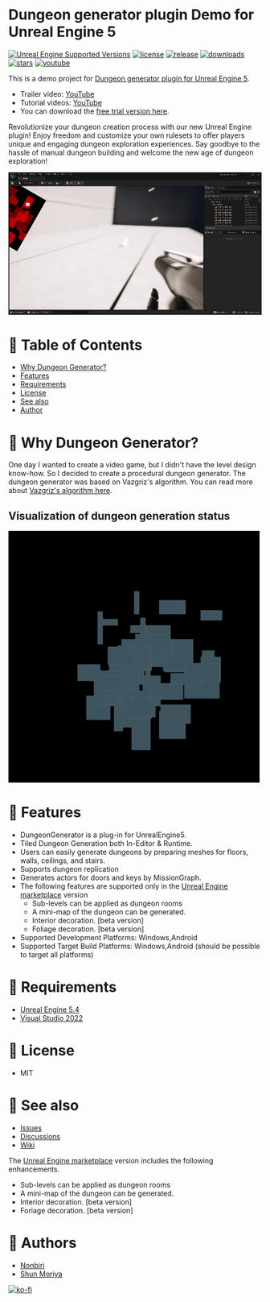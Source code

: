# Dungeon generator plugin Demo for Unreal Engine 5

[![Unreal Engine Supported Versions](https://img.shields.io/badge/Unreal_Engine-5.4-9455CE?logo=unrealengine)](https://www.unrealengine.com/)
[![license](https://img.shields.io/github/license/shun126/UE5-DungeonGeneratorDemo)](https://github.com/shun126/UE5-DungeonGeneratorDemo/blob/main/LICENSE)
[![release](https://img.shields.io/github/v/release/shun126/DungeonGenerator)](https://github.com/shun126/UE5-DungeonGeneratorDemo/releases)
[![downloads](https://img.shields.io/github/downloads/shun126/UE5-DungeonGeneratorDemo/total)](https://github.com/shun126/UE5-DungeonGeneratorDemo/releases)
[![stars](https://img.shields.io/github/stars/shun126/UE5-DungeonGeneratorDemo?style=social)](https://github.com/shun126/UE5-DungeonGeneratorDemo/stargazers)
[![youtube](https://img.shields.io/youtube/views/HIW4mRt2_AA?style=social)](https://youtu.be/HIW4mRt2_AA)

This is a demo project for [Dungeon generator plugin for Unreal Engine 5](https://www.unrealengine.com/marketplace/slug/36a8b87d859f44439cfe1515975d7197).

* Trailer video: [YouTube](https://youtu.be/HIW4mRt2_AA)
* Tutorial videos: [YouTube](https://www.youtube.com/playlist?list=PLlMDkSa8bQnK4PDIfkXYorQIucn47ifKO)
* You can download the [free trial version here](https://github.com/shun126/DungeonGenerator).

Revolutionize your dungeon creation process with our new Unreal Engine plugin! Enjoy freedom and customize your own rulesets to offer players unique and engaging dungeon exploration experiences. Say goodbye to the hassle of manual dungeon building and welcome the new age of dungeon exploration!

![Screenshot](Document/Screenshot.gif)

# 🚩 Table of Contents
- [Why Dungeon Generator?](#-why-dungeon-generator)
- [Features](#-features)
- [Requirements](#-requirements)
- [License](#-license)
- [See also](#-see-also)
- [Author](#-authors)

# 🤔 Why Dungeon Generator?

One day I wanted to create a video game, but I didn't have the level design know-how. So I decided to create a procedural dungeon generator.
The dungeon generator was based on Vazgriz's algorithm. You can read more about [Vazgriz's algorithm here](https://vazgriz.com/119/procedurally-generated-dungeons/).

## Visualization of dungeon generation status

![DungeonGeneratorStatus](Document/DungeonGenerator01.gif)

# 🎨 Features
* DungeonGenerator is a plug-in for UnrealEngine5.
* Tiled Dungeon Generation both In-Editor & Runtime.
* Users can easily generate dungeons by preparing meshes for floors, walls, ceilings, and stairs.
* Supports dungeon replication
* Generates actors for doors and keys by MissionGraph.
* The following features are supported only in the [Unreal Engine marketplace](https://www.unrealengine.com/marketplace/slug/36a8b87d859f44439cfe1515975d7197) version
  * Sub-levels can be applied as dungeon rooms
  * A mini-map of the dungeon can be generated.
  * Interior decoration. [beta version]
  * Foliage decoration. [beta version]
* Supported Development Platforms: Windows,Android
* Supported Target Build Platforms: Windows,Android (should be possible to target all platforms)

# 🔧 Requirements
* [Unreal Engine 5.4](https://www.unrealengine.com/unreal-engine-5)
* [Visual Studio 2022](https://visualstudio.microsoft.com/)

# 📜 License
* MIT

# 👀 See also
* [Issues](https://github.com/shun126/UE5-DungeonGeneratorDemo/issues)
* [Discussions](https://github.com/shun126/UE5-DungeonGeneratorDemo/discussions)
* [Wiki](https://github.com/shun126/UE5-DungeonGeneratorDemo/wiki)

The [Unreal Engine marketplace](https://www.unrealengine.com/marketplace/slug/36a8b87d859f44439cfe1515975d7197) version includes the following enhancements.
* Sub-levels can be applied as dungeon rooms
* A mini-map of the dungeon can be generated.
* Interior decoration. [beta version]
* Foriage decoration. [beta version]

# 👾 Authors
* [Nonbiri](https://www.youtube.com/channel/UCkLXe57GpUyaOoj2ycREU1Q)
* [Shun Moriya](https://twitter.com/moriya_zx25r)

[![ko-fi](https://ko-fi.com/img/githubbutton_sm.svg)](https://ko-fi.com/M4M413XDXB)

